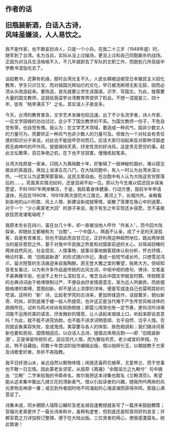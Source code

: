 ## 作者的话    <p class="subtitle center">旧瓶装新酒，白话入古诗，<br/>风味虽嫌淡，人人易饮之。</p>

我不是作家，也不敢妄封诗人，只是一个小兵。在我二十三岁（1948年底）时，随军到了台湾。名为当兵，实际从没上过操场，更没上过和自己同胞厮杀的战场。正因为对当兵生活格格不入，不几年就卸去了军队的文职工作，而跑到几所高级中学教书混饭吃去了。

谈起教书，还算有机缘，那时台湾光复不久，人民长期被迫接受日本殖民主义奴化教育，学生只识日文，而对祖国光辉灿烂的文化，早已被洗刷得无影无踪，因而必须从头改造起来。要改造，首先就要让学生读国语，识字、写国文。为此，就需要大量的国文教师，这就给我滥竽台湾教育界提供了机会。不想一混就是三、四十年，徒有〝桃李满天下〞之名。其实误人子弟良多。

今天，台湾的教育普及，文学艺术发展也较迅速。出了不少名流学者，诗人作家，一应文字因缘的功功过过，总少不了国文教学的干系。为国文教师一份子，不免自觉有荣，也自觉有愧。我认为：在文学艺术领域，要造成一种风气，固非少数文人的力量可为，而要矫正一种风气也非少数人的力量可及。但做为一个对社会有责任感的知识分子来说，对此也不能徒呼奈何而已。应该大家行动起来反对那种浮靡虚假无病呻吟的坏作风，提倡保持天真，抒发性灵的好诗风，这是责无旁贷的事。趁此文坛繁荣，百花争艳之机，在下也不甘寂寞，慢慢练起笔来。

台湾大陆原是一家亲，只因人为离隔数十年，好象隔了一层神秘的面纱，难以窥见彼此的真面目。再加上谣诼五花八门，在大陆同胞中，有人一时认为台湾水深火热，一时又认为这繁荣那富裕，这民主那自由。在台胞中有人认为大陆这贫穷那落后的......。究竟真实情况如何，还是百闻不如一见。原以为今生难以偿还回乡探亲愿望，不料1987年两岸解冻，于是，我趁着身体健康、行动方便，提前半年申请退休，先后在1990年、1991年两次游历大江南北，黄河上下，长城内外。亲眼看到各地的山川形胜、风土人情、新建设新成就等情，驱散了笼罩在我心中的迷雾。对于一个〝少小离家老大回〞的游子来说，能于有生之年实现还乡宿愿，怎不喜极欲狂而发诸笔端呢？

我原本生长在四川，虽在台几十年，却一直被当地人呼作〝外省人〞。而今回大陆探亲，却随处又都被称为〝台胞〞。一个中国人，两面不认亲，成了十足的天涯孤客，自是有苦难言。但也不因此而自甘沉沦，正好利用这种超然地位，跳出两岸政治的是非恩怨之外，基于对我中华民族之热爱和对国家前途的关心，对耳闻目睹的两岸自然风光、社会现实、人情事物，就事论事地做客观体认和分析，怀古抒情，畅论时事，用〝旧瓶装新酒〞的形式随兴作记，凑成一些短节或长吟，只想雪泥鸿爪，留点短暂的生活痕迹来自我陶醉。原无登大雅之堂的奢望，贻笑大方。但经知音老友看过，以为有许多作品是传统的古风古词，中规中矩的绝句、律诗、文笔虽不甚典雅华丽，也说不上有什么深刻含义，惟念当此中国文学蜕变时期，传统精深的古典诗词由于格律限制过严，不便自由抒发情感意志，渐为近人所摒弃。而欲摆脱格律的束缚，意图创新，却不是沾上浓厚的洋味，便是写成连自己也莫明其妙的呓语。这样的〝新〞诗，比起老学究的古诗来，更加矫揉造作，诘屈聱牙，貌似新奇、时尚，却到底难于被一般人所接受。也许这正是当代难于产生传世风格诗体的病根所在。试听鸟鸣犬吠尚有抑扬顿挫；即婴儿啼哭也有一定节奏，更何况吟诗填词能不运用优美的语言，抒发微妙的情思，让人读起来琅琅上口，听起来即会其意吗？为此，就不能不讲究协韵，也不能不讲求词明意顺、合乎自然、洽乎人情。否则就会象美容失败，变成鬼怪。美容要与各人的体型、肤色相调和；我们搞诗词革新也要和民俗、国情相适应。以白话入古诗，提倡古体用古韵——即〝旧瓶装新酒〞，正是保留传统形式，适应现代人情，而为雅俗共赏，老少咸宜的举措。为此，特不自藏拙，将数十年尝试的拙作编辑出版，借以抛砖引玉，以期就教于方家及诗歌爱好者，务析不吝指教。

我平日好游山水，亲近自然以察物体情；闲居还喜莳花植草，尤爱养兰、而于世事也不敢一日忘情。因此蒙老友谬奖，从屈原《离骚》〝余既滋兰之九畹兮〞句中摘出〝兰畹〞二字来给我的书斋命名，故尔我把这本诗集也取名《兰畹清芬》。希望能从这本集中飘出几缕兰花的清新香气，借以引起读者的兴趣，随我所吟两岸的风光景物去神游一番；或见到作者因时地不同涌起的心海波澜而获得共鸣，那就心满意足了。

诗集未成，同乡期颐人瑞陈公翰珍及老友胡自逢教授就各写了一篇序来鼓励鞭策；官福光老弟更作了一篇长诗来称许，虽稍有虚誉，但到底还是知音同好的良言；并赖官君之力详加校订整理，便于在大陆出版。三位贤者的用心，使我感激莫名，统此致谢！